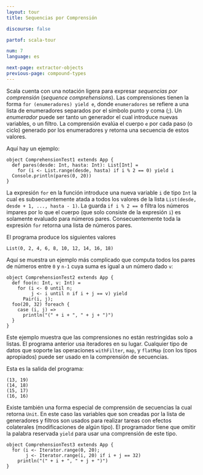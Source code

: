 ```yaml
---
layout: tour
title: Sequencias por Comprensión

discourse: false

partof: scala-tour

num: 7
language: es

next-page: extractor-objects
previous-page: compound-types
---
```


Scala cuenta con una notación ligera para expresar *sequencias por comprensión* (*sequence comprehensions*). Las comprensiones tienen la forma `for (enumeradores) yield e`, donde `enumeradores` se refiere a una lista de enumeradores separados por el símbolo punto y coma (;). Un *enumerador* puede ser tanto un generador el cual introduce nuevas variables, o un filtro. La comprensión evalúa el cuerpo `e` por cada paso (o ciclo) generado por los enumeradores y retorna una secuencia de estos valores.

Aquí hay un ejemplo:

    object ComprehensionTest1 extends App {
      def pares(desde: Int, hasta: Int): List[Int] =
        for (i <- List.range(desde, hasta) if i % 2 == 0) yield i
      Console.println(pares(0, 20))
    }

La expresión `for` en la función introduce una nueva variable `i` de tipo `Int` la cual es subsecuentemente atada a todos los valores de la lista `List(desde, desde + 1, ..., hasta - 1)`. La guarda `if i % 2 == 0` filtra los números impares por lo que el cuerpo (que solo consiste de la expresión `i`) es solamente evaluado para números pares. Consecuentemente toda la expresión `for` retorna una lista de números pares.

El programa produce los siguientes valores

    List(0, 2, 4, 6, 8, 10, 12, 14, 16, 18)

Aquí se muestra un ejemplo más complicado que computa todos los pares de números entre `0` y `n-1` cuya suma es igual a un número dado `v`:

    object ComprehensionTest2 extends App {
      def foo(n: Int, v: Int) =
        for (i <- 0 until n;
             j <- i until n if i + j == v) yield
          Pair(i, j);
      foo(20, 32) foreach {
        case (i, j) =>
          println("(" + i + ", " + j + ")")
      }
    }

Este ejemplo muestra que las comprensiones no están restringidas solo a listas. El programa anterior usa iteradores en su lugar. Cualquier tipo de datos que soporte las operaciones `withFilter`, `map`, y `flatMap` (con los tipos apropiados) puede ser usado en la comprensión de secuencias.

Esta es la salida del programa:

    (13, 19)
    (14, 18)
    (15, 17)
    (16, 16)

Existe también una forma especial de comprensión de secuencias la cual retorna `Unit`. En este caso las variables que son creadas por la lista de generadores y filtros son usados para realizar tareas con efectos colaterales (modificaciones de algún tipo). El programador tiene que omitir la palabra reservada `yield` para usar una comprensión de este tipo.

    object ComprehensionTest3 extends App {
      for (i <- Iterator.range(0, 20);
           j <- Iterator.range(i, 20) if i + j == 32)
        println("(" + i + ", " + j + ")")
    }

